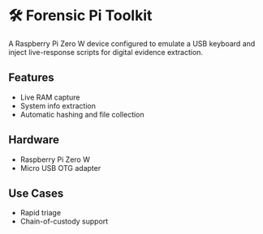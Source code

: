 # 🛠️ Forensic Pi Toolkit

A Raspberry Pi Zero W device configured to emulate a USB keyboard and inject live-response scripts for digital evidence extraction.

## Features
- Live RAM capture
- System info extraction
- Automatic hashing and file collection

## Hardware
- Raspberry Pi Zero W
- Micro USB OTG adapter

## Use Cases
- Rapid triage
- Chain-of-custody support
